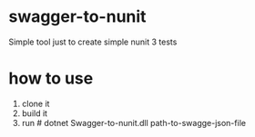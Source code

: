 # swagger-to-nunit
Simple tool just to create simple nunit 3 tests

# how to use
1. clone it
2. build it
3. run # dotnet Swagger-to-nunit.dll path-to-swagge-json-file
